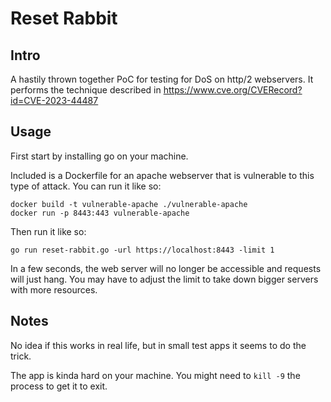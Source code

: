 # Reset Rabbit

## Intro

A hastily thrown together PoC for testing for DoS on http/2 webservers. It performs the technique described in https://www.cve.org/CVERecord?id=CVE-2023-44487

## Usage

First start by installing go on your machine.

Included is a Dockerfile for an apache webserver that is vulnerable to this type of attack. You can run it like so:

    docker build -t vulnerable-apache ./vulnerable-apache
    docker run -p 8443:443 vulnerable-apache

Then run it like so:

    go run reset-rabbit.go -url https://localhost:8443 -limit 1

In a few seconds, the web server will no longer be accessible and requests will just hang. You may have to adjust the limit to take down bigger servers with more resources.

## Notes

No idea if this works in real life, but in small test apps it seems to do the trick.

The app is kinda hard on your machine. You might need to `kill -9` the process to get it to exit.
